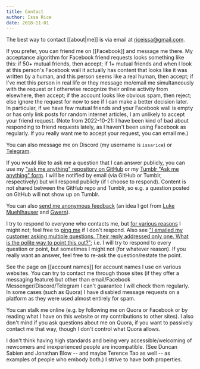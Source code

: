 ```yaml
---
title: Contact
author: Issa Rice
date: 2018-11-01
---
```


The best way to contact [[about|me]] is via email at [riceissa@gmail.com][email].

If you prefer, you can friend me on [[Facebook]] and message me there.
My acceptance algorithm for Facebook friend requests looks something like this:
if 50+ mutual friends, then accept;
if 1+ mutual friends and when I look at this person's Facebook wall it actually has content that looks like it was written by a human, and this person seems like a real human, then accept;
if I've met this person in real life or they message me/email me simultaneously with the request or I otherwise recognize their online activity from elsewhere, then accept;
if the account looks like obvious spam, then reject;
else ignore the request for now to see if I can make a better decision later.
In particular, if we have few mutual friends and your Facebook wall is empty or has only link posts for random internet articles, I am unlikely to accept your friend request. (Note from 2022-10-21: I have been kind of bad about responding to friend requests lately, as I haven't been using Facebook as regularly. If you really want me to accept your request, you can email me.)

You can also message me on Discord (my username is `issarice`) or [Telegram](https://t.me/issarice).

If you would like to ask me a question that I can answer publicly, you can use
my ["ask me anything" repository on GitHub](https://github.com/riceissa/ama) or
my [Tumblr "Ask me anything" form](https://riceissa.tumblr.com/ask). I will be
notified by email (via GitHub or Tumblr, respectively) but will respond publicly (if I choose to
respond).
Content is not shared between the GitHub repo and Tumblr, so e.g. a question
posted on GitHub will not show up on Tumblr.

You can also [send me anonymous feedback][feedback] (an idea I got from [Luke
Muehlhauser][l_feedb] and [Gwern][g_feedb]).

I try to respond to everyone who contacts me, but [for various reasons][noc] I
might not; feel free to [ping me][ping] if I don't respond.
Also see ["I emailed my customer asking multiple questions. Their reply
addressed only one. What is the polite way to point this out?"][multiq]; i.e. I
will try to respond to every question or point, but sometimes I might not (for
whatever reason).
If you really want an answer, feel free to re-ask the question/restate the
point.

See the page on [[account names]] for account names I use on various websites.
You can try to contact me through those sites (if they offer a messaging
feature) but other than email/Facebook Messenger/Discord/Telegram I can't guarantee I will check them regularly.
In some cases (such as Quora) I have disabled message requests on a platform as they were used almost entirely for spam.

You can stalk me online (e.g. by following me on Quora or Facebook or by
reading what I have on this website or my contributions to other sites).
I also don't mind if you ask questions about me on Quora, if you want to
passively contact me that way, though I don't control what Quora allows.

I don't think having high standards and being very accessible/welcoming of
newcomers and inexperienced people are incompatible.
(See Duncan Sabien and Jonathan Blow -- and maybe Terence Tao as well -- as
examples of people who embody both.)
I strive to have both properties.

[email]: mailto:riceissa@gmail.com
[feedback]: https://docs.google.com/forms/d/1AbwmuMIyzB5X7P4ysL71vGD4WnMxsCKsAZULLc0X7V0/viewform?usp=send_form
[g_feedb]: http://www.gwern.net/About#anonymous-feedback
[l_feedb]: http://lesswrong.com/lw/8bt/tell_me_what_you_think_of_me/
[multiq]: https://workplace.stackexchange.com/questions/44483/i-emailed-my-customer-asking-multiple-questions-their-reply-addressed-only-one
[noc]: http://lesswrong.com/lw/eua/reasons_for_someone_to_ignore_you/ "“Reasons for someone to ‘ignore’ you” by Wei Dai"
[ping]: http://www.inc.com/minda-zetlin/why-you-need-to-be-better-at-following-up.html "The Art of Following Up (Without Being Annoying)"
